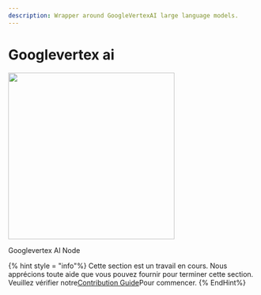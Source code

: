 ```yaml
---
description: Wrapper around GoogleVertexAI large language models.
---
```


# Googlevertex ai

<gigne> <img src = "../../../. GitBook / Assets / Image (4) (1) (1) (1) (1) (1) (1) (2) .png" alt = "" width = "336"> <Figcaption> <p> Googlevertex AI Node </p> </figcaption> </gigne>

{% hint style = "info"%}
Cette section est un travail en cours. Nous apprécions toute aide que vous pouvez fournir pour terminer cette section. Veuillez vérifier notre[Contribution Guide](broken-reference)Pour commencer.
{% EndHint%}
